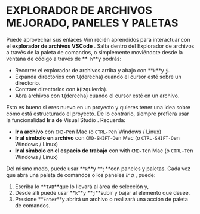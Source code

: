 # EXPLORADOR DE ARCHIVOS MEJORADO, PANELES Y PALETAS

Puede aprovechar sus enlaces Vim recién aprendidos para interactuar con el **explorador de archivos VSCode** . Salta dentro del Explorador de archivos a través de la paleta de comandos, o simplemente moviéndote desde la ventana de código a través de **` h`**y podrás:

- Recorrer el explorador de archivos arriba y abajo con **`k`**y **`j`**.
- Expanda directorios con **`l`**(derecha) cuando el cursor esté sobre un directorio.
- Contraer directorios con **`h`**(izquierda).
- Abra archivos con **`l`**(derecha) cuando el cursor esté en un archivo.

Esto es bueno si eres nuevo en un proyecto y quieres tener una idea sobre cómo está estructurado el proyecto. De lo contrario, siempre prefiera usar la funcionalidad **Ir a de** Visual Studio . Recuerda:

- **Ir a archivo** con `CMD-P`en Mac (o `CTRL-P`en Windows / Linux)
- **Ir al símbolo en archivo** con `CMD-SHIFT-O`en Mac (o `CTRL-SHIFT-O`en Windows / Linux)
- **Ir al símbolo en el espacio de trabajo** con with `CMD-T`en Mac (o `CTRL-T`en Windows / Linux)

Del mismo modo, puede usar **`k`**y **`j`**con paneles y paletas. Cada vez que abra una paleta de comandos o los paneles *Ir a* , puede:

1. Escriba lo **`TAB`**que lo llevará al área de selección y,
2. Desde allí puede usar **`k`**y **`j`**subir y bajar al elemento que desee.
3. Presione **`Enter`**y abrirá un archivo o realizará una acción de paleta de comandos.